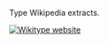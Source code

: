 Type Wikipedia extracts.

[![Wikitype website](https://github.com/xprueg/wikitype/blob/main/screenshots/preview.png?raw=true)](https://xpr.org/wikitype)